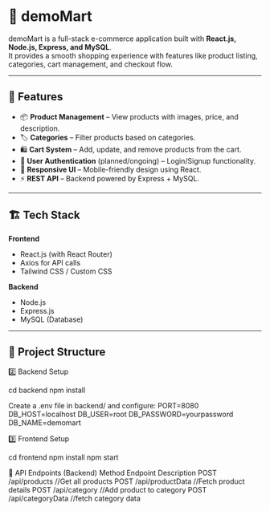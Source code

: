 # 🛒 demoMart

demoMart is a full-stack e-commerce application built with **React.js, Node.js, Express, and MySQL**.  
It provides a smooth shopping experience with features like product listing, categories, cart management, and checkout flow.

---

## 🚀 Features

- 📦 **Product Management** – View products with images, price, and description.  
- 🏷️ **Categories** – Filter products based on categories.  
- 🛍️ **Cart System** – Add, update, and remove products from the cart.  
- 👤 **User Authentication** (planned/ongoing) – Login/Signup functionality.  
- 🔄 **Responsive UI** – Mobile-friendly design using React.  
- ⚡ **REST API** – Backend powered by Express + MySQL.  

---

## 🏗️ Tech Stack

**Frontend**  
- React.js (with React Router)  
- Axios for API calls  
- Tailwind CSS / Custom CSS  

**Backend**  
- Node.js  
- Express.js  
- MySQL (Database)  

---


## 📂 Project Structure








2️⃣ Backend Setup

cd backend
npm install


Create a .env file in backend/ and configure:
PORT=8080
DB_HOST=localhost
DB_USER=root
DB_PASSWORD=yourpassword
DB_NAME=demomart

3️⃣ Frontend Setup

cd frontend
npm install
npm start

📌 API Endpoints (Backend)
Method	Endpoint	Description
POST	/api/products	       //Get all products
POST	/api/productData	  //Fetch product details
POST	/api/category    //Add product to  category 
POST	/api/categoryData         //fetch category data
